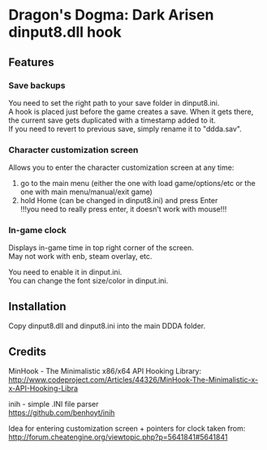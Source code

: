 # Dragon's Dogma: Dark Arisen dinput8.dll hook
## Features
### Save backups
You need to set the right path to your save folder in dinput8.ini.  
A hook is placed just before the game creates a save. When it gets there, the current save gets duplicated with a timestamp added to it.  
If you need to revert to previous save, simply rename it to "ddda.sav".

### Character customization screen
Allows you to enter the character customization screen at any time:  
1) go to the main menu (either the one with load game/options/etc or the one with main menu/manual/exit game)  
2) hold Home (can be changed in dinput8.ini) and press Enter  
!!!you need to really press enter, it doesn't work with mouse!!!

### In-game clock
Displays in-game time in top right corner of the screen.  
May not work with enb, steam overlay, etc.

You need to enable it in dinput.ini.  
You can change the font size/color in dinput.ini.

## Installation
Copy dinput8.dll and dinput8.ini into the main DDDA folder.

## Credits
MinHook - The Minimalistic x86/x64 API Hooking Library:  
http://www.codeproject.com/Articles/44326/MinHook-The-Minimalistic-x-x-API-Hooking-Libra

inih - simple .INI file parser  
https://github.com/benhoyt/inih

Idea for entering customization screen + pointers for clock taken from:  
http://forum.cheatengine.org/viewtopic.php?p=5641841#5641841
